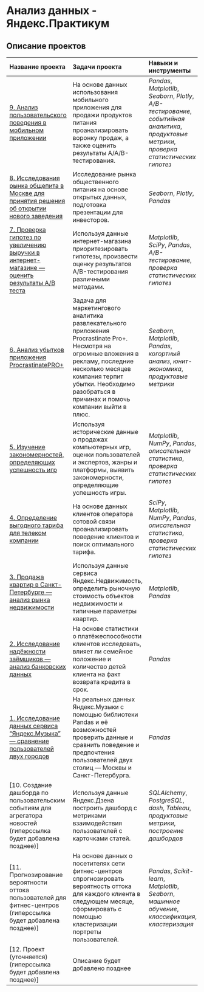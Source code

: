 # Анализ данных - Яндекс.Практикум

## Описание проектов

| Название проекта | Задачи проекта | Навыки и инструменты | 
| :---------------------- | :---------------------- | :---------------------- |
| [9. Анализ пользовательского поведения в мобильном приложении](https://github.com/DrZohr/yandex_praktikum/tree/main/10.%20Автоматизация)| На основе данных использования мобильного приложения для продажи продуктов питания проанализировать воронку продаж, а также оценить результаты A/A/B-тестирования. | *Pandas*, *Matplotlib*, *Seaborn*, *Plotly*, *A/B-тестирование*, *событийная аналитика*, *продуктовые метрики*, *проверка статистических гипотез* |
| [8. Исследования рынка общепита в Москве для принятия решения об открытии нового заведения](https://github.com/DrZohr/yandex_praktikum/tree/main/9.%20Сборный%20проект%202.%20Анализ%20пользовательского%20поведения%20в%20мобильном%20приложении)| Исследование рынка общественного питания на основе открытых данных, подготовка презентации для инвесторов. | *Seaborn*, *Plotly*, *Pandas* |
| [7. Проверка гипотез по увеличению выручки в интернет-магазине — оценить результаты A/B теста](https://github.com/DrZohr/yandex_praktikum/tree/main/8.%20Как%20рассказать%20историю%20с%20помощью%20данных)| Используя данные интернет-магазина приоритезировать гипотезы, произвести оценку результатов A/B-тестирования различными методами. | *Matplotlib*, *SciPy*, *Pandas*, *A/B-тестирование*, *проверка статистических гипотез* |
| [6. Анализ убытков приложения ProcrastinatePRO+](https://github.com/DrZohr/yandex_praktikum/tree/main/7.%20Принятие%20решений%20в%20бизнесе)| Задача для маркетингового аналитика развлекательного приложения Procrastinate Pro+. Несмотря на огромные вложения в рекламу, последние несколько месяцев компания терпит убытки. Необходимо разобраться в причинах и помочь компании выйти в плюс. | *Seaborn*, *Matplotlib*, *Pandas*, *когортный анализ*, *юнит-экономика*, *продуктовые метрики* |
| [5. Изучение закономерностей, определяющих успешность игр](https://github.com/DrZohr/yandex_praktikum/tree/main/5.%20Сбор%20и%20хранение%20данных)| Используя исторические данные о продажах компьютерных игр, оценки пользователей и экспертов, жанры и платформы, выявить закономерности, определяющие успешность игры.  | *Matplotlib*, *NumPy*, *Pandas*, *описательная статистика*, *проверка статистических гипотез* |
| [4. Определение выгодного тарифа для телеком компании](https://github.com/DrZohr/yandex_praktikum/tree/main/4.%20Сборный%20проект%201.%20Изучение%20закономерностей%2C%20определяющих%20успешность%20игр)| На основе данных клиентов оператора сотовой связи проанализировать поведение клиентов и поиск оптимального тарифа. | *SciPy*, *Matplotlib*, *NumPy*, *Pandas*, *описательная статистика*, *проверка статистических гипотез* |
| [3. Продажа квартир в Санкт-Петербурге — анализ рынка недвижимости](https://github.com/DrZohr/yandex_praktikum/tree/main/3.%20Статистический%20анализ%20данных)| Используя данные сервиса Яндекс.Недвижимость, определить рыночную стоимость объектов недвижимости и типичные параметры квартир. | *Matplotlib*, *Pandas*|
| [2. Исследование надёжности заёмщиков — анализ банковских данных](https://github.com/DrZohr/yandex_praktikum/tree/main/2.%20Исследовательский%20анализ%20данных)| На основе статистики о платёжеспособности клиентов исследовать, влияет ли семейное положение и количество детей клиента на факт возврата кредита в срок. | *Pandas*|
| [1. Исследование данных сервиса “Яндекс.Музыка” — сравнение пользователей двух городов](https://github.com/DrZohr/yandex_praktikum/tree/main/1.%20Предобработка%20данных) | На реальных данных Яндекс.Музыки c помощью библиотеки Pandas и её возможностей проверить данные и сравнить поведение и предпочтения пользователей двух столиц — Москвы и Санкт-Петербурга. | *Pandas* |
| [10. Создание дашборда по пользовательским событиям для агрегатора новостей (гиперссылка будет добавлена позднее)]| Используя данные Яндекс.Дзена построить дашборд с метриками взаимодействия пользователей с карточками статей. | *SQLAlchemy*, *PostgreSQL*, *dash*, *Tableau*, *продуктовые метрики*, *построение дашбордов* |
| [11. Прогнозирование вероятности оттока пользователей для фитнес-центров (гиперссылка будет добавлена позднее)]| На основе данных о посетителях сети фитнес-центров спрогнозировать вероятность оттока для каждого клиента в следующем месяце, сформировать с помощью кластеризации портреты пользователей. | *Pandas*, *Scikit-learn*, *Matplotlib*, *Seaborn*, *машинное обучение*, *классификация*, *кластеризация* |
| [12. Проект (уточняется) (гиперссылка будет добавлена позднее)]| Описание будет добавлено позднее | |
